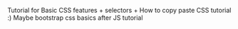Tutorial for Basic CSS features + selectors + How to copy paste CSS tutorial :)
Maybe bootstrap css basics after JS tutorial